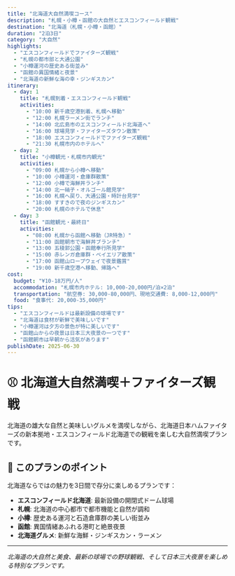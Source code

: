 ```yaml
---
title: "北海道大自然満喫コース"
description: "札幌・小樽・函館の大自然とエスコンフィールド観戦"
destination: "北海道（札幌・小樽・函館）"
duration: "2泊3日"
category: "大自然"
highlights:
  - "エスコンフィールドでファイターズ観戦"
  - "札幌の都市部と大通公園"
  - "小樽運河の歴史ある街並み"
  - "函館の異国情緒と夜景"
  - "北海道の新鮮な海の幸・ジンギスカン"
itinerary:
  - day: 1
    title: "札幌到着・エスコンフィールド観戦"
    activities:
      - "10:00 新千歳空港到着、札幌へ移動"
      - "12:00 札幌ラーメン街でランチ"
      - "14:00 北広島市のエスコンフィールド北海道へ"
      - "16:00 球場見学・ファイターズタウン散策"
      - "18:00 エスコンフィールドでファイターズ観戦"
      - "21:30 札幌市内のホテルへ"
  - day: 2
    title: "小樽観光・札幌市内観光"
    activities:
      - "09:00 札幌から小樽へ移動"
      - "10:00 小樽運河・倉庫群散策"
      - "12:00 小樽で海鮮丼ランチ"
      - "14:00 北一硝子・オルゴール館見学"
      - "16:00 札幌へ戻り、大通公園・時計台見学"
      - "18:00 すすきので夜のジンギスカン"
      - "20:00 札幌のホテルで休息"
  - day: 3
    title: "函館観光・最終日"
    activities:
      - "08:00 札幌から函館へ移動（JR特急）"
      - "11:00 函館朝市で海鮮丼ブランチ"
      - "13:00 五稜郭公園・函館奉行所見学"
      - "15:00 赤レンガ倉庫群・ベイエリア散策"
      - "17:00 函館山ロープウェイで夜景鑑賞"
      - "19:00 新千歳空港へ移動、帰路へ"
cost:
  budget: "¥10-18万円/人"
  accommodation: "札幌市内ホテル: 10,000-20,000円/泊×2泊"
  transportation: "航空券: 30,000-80,000円、現地交通費: 8,000-12,000円"
  food: "食事代: 20,000-35,000円"
tips:
  - "エスコンフィールドは最新設備の球場です"
  - "北海道は食材が新鮮で美味しいです"
  - "小樽運河は夕方の景色が特に美しいです"
  - "函館山からの夜景は日本三大夜景の一つです"
  - "函館朝市は早朝から活気があります"
publishDate: 2025-06-30
---
```


# ⚾ 北海道大自然満喫＋ファイターズ観戦

北海道の雄大な自然と美味しいグルメを満喫しながら、北海道日本ハムファイターズの新本拠地・エスコンフィールド北海道での観戦を楽しむ大自然満喫プランです。

## 🌟 このプランのポイント

北海道ならではの魅力を3日間で存分に楽しめるプランです：

- **エスコンフィールド北海道**: 最新設備の開閉式ドーム球場
- **札幌**: 北海道の中心都市で都市機能と自然が調和
- **小樽**: 歴史ある運河と石造倉庫群の美しい街並み
- **函館**: 異国情緒あふれる港町と絶景夜景
- **北海道グルメ**: 新鮮な海鮮・ジンギスカン・ラーメン

---

*北海道の大自然と美食、最新の球場での野球観戦、そして日本三大夜景を楽しめる特別なプランです。*